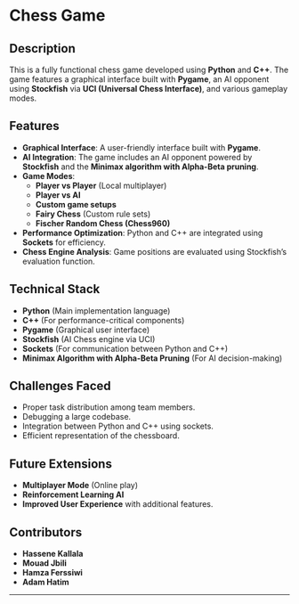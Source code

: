 # Chess Game

## Description

This is a fully functional chess game developed using **Python** and **C++**. The game features a graphical interface built with **Pygame**, an AI opponent using **Stockfish** via **UCI (Universal Chess Interface)**, and various gameplay modes.

## Features

- **Graphical Interface**: A user-friendly interface built with **Pygame**.
- **AI Integration**: The game includes an AI opponent powered by **Stockfish** and the **Minimax algorithm with Alpha-Beta pruning**.
- **Game Modes**:
  - **Player vs Player** (Local multiplayer)
  - **Player vs AI** 
  - **Custom game setups**
  - **Fairy Chess** (Custom rule sets)
  - **Fischer Random Chess (Chess960)**
- **Performance Optimization**: Python and C++ are integrated using **Sockets** for efficiency.
- **Chess Engine Analysis**: Game positions are evaluated using Stockfish’s evaluation function.

## Technical Stack

- **Python** (Main implementation language)
- **C++** (For performance-critical components)
- **Pygame** (Graphical user interface)
- **Stockfish** (AI Chess engine via UCI)
- **Sockets** (For communication between Python and C++)
- **Minimax Algorithm with Alpha-Beta Pruning** (For AI decision-making)

## Challenges Faced

- Proper task distribution among team members.
- Debugging a large codebase.
- Integration between Python and C++ using sockets.
- Efficient representation of the chessboard.

## Future Extensions

- **Multiplayer Mode** (Online play)
- **Reinforcement Learning AI**
- **Improved User Experience** with additional features.

## Contributors

- **Hassene Kallala**
- **Mouad Jbili**
- **Hamza Ferssiwi**
- **Adam Hatim**

---



